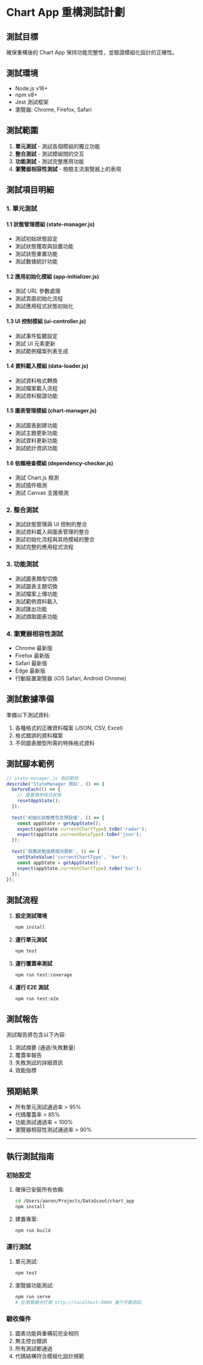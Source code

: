 # Chart App 重構測試計劃

## 測試目標

確保重構後的 Chart App 保持功能完整性，並驗證模組化設計的正確性。

## 測試環境

- Node.js v16+
- npm v8+
- Jest 測試框架
- 瀏覽器: Chrome, Firefox, Safari

## 測試範圍

1. **單元測試** - 測試各個模組的獨立功能
2. **整合測試** - 測試模組間的交互
3. **功能測試** - 測試完整應用功能
4. **瀏覽器相容性測試** - 檢驗主流瀏覽器上的表現

## 測試項目明細

### 1. 單元測試

#### 1.1 狀態管理模組 (state-manager.js)

- 測試初始狀態設定
- 測試狀態獲取與設置功能
- 測試狀態重置功能
- 測試數據統計功能

#### 1.2 應用初始化模組 (app-initializer.js)

- 測試 URL 參數處理
- 測試頁面初始化流程
- 測試應用程式狀態初始化

#### 1.3 UI 控制模組 (ui-controller.js)

- 測試事件監聽設定
- 測試 UI 元素更新
- 測試範例檔案列表生成

#### 1.4 資料載入模組 (data-loader.js)

- 測試資料格式轉換
- 測試檔案載入流程
- 測試資料驗證功能

#### 1.5 圖表管理模組 (chart-manager.js)

- 測試圖表創建功能
- 測試主題更新功能
- 測試資料更新功能
- 測試統計資訊功能

#### 1.6 依賴檢查模組 (dependency-checker.js)

- 測試 Chart.js 檢測
- 測試插件檢測
- 測試 Canvas 支援檢測

### 2. 整合測試

- 測試狀態管理與 UI 控制的整合
- 測試資料載入與圖表管理的整合
- 測試初始化流程與其他模組的整合
- 測試完整的應用程式流程

### 3. 功能測試

- 測試圖表類型切換
- 測試圖表主題切換
- 測試檔案上傳功能
- 測試範例資料載入
- 測試匯出功能
- 測試擷取圖表功能

### 4. 瀏覽器相容性測試

- Chrome 最新版
- Firefox 最新版
- Safari 最新版
- Edge 最新版
- 行動裝置瀏覽器 (iOS Safari, Android Chrome)

## 測試數據準備

準備以下測試資料:
1. 各種格式的正確資料檔案 (JSON, CSV, Excel)
2. 格式錯誤的資料檔案
3. 不同圖表類型所需的特殊格式資料

## 測試腳本範例

```javascript
// state-manager.js 測試範例
describe('StateManager 測試', () => {
  beforeEach(() => {
    // 重置應用程式狀態
    resetAppState();
  });
  
  test('初始化狀態應包含預設值', () => {
    const appState = getAppState();
    expect(appState.currentChartType).toBe('radar');
    expect(appState.currentDataType).toBe('json');
  });
  
  test('設置狀態值應成功更新', () => {
    setStateValue('currentChartType', 'bar');
    const appState = getAppState();
    expect(appState.currentChartType).toBe('bar');
  });
});
```

## 測試流程

1. **設定測試環境**
   ```bash
   npm install
   ```

2. **運行單元測試**
   ```bash
   npm test
   ```
   
3. **運行覆蓋率測試**
   ```bash
   npm run test:coverage
   ```
   
4. **運行 E2E 測試**
   ```bash
   npm run test:e2e
   ```

## 測試報告

測試報告將包含以下內容:
1. 測試摘要 (通過/失敗數量)
2. 覆蓋率報告
3. 失敗測試的詳細資訊
4. 效能指標

## 預期結果

- 所有單元測試通過率 > 95%
- 代碼覆蓋率 > 85%
- 功能測試通過率 = 100%
- 瀏覽器相容性測試通過率 > 90%

---

## 執行測試指南

### 初始設定

1. 確保已安裝所有依賴:
   ```bash
   cd /Users/aaron/Projects/DataScout/chart_app
   npm install
   ```

2. 建置專案:
   ```bash
   npm run build
   ```

### 運行測試

1. 單元測試:
   ```bash
   npm test
   ```

2. 瀏覽器功能測試:
   ```bash
   npm run serve
   # 在瀏覽器中打開 http://localhost:8080 進行手動測試
   ```

### 驗收條件

1. 圖表功能與重構前完全相同
2. 無主控台錯誤
3. 所有測試都通過
4. 代碼結構符合模組化設計規範
